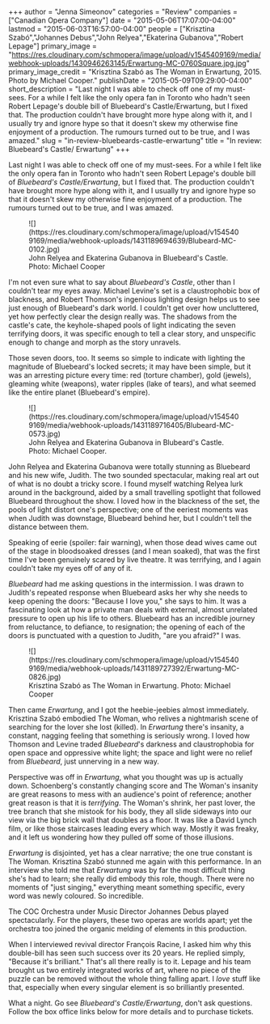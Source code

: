 +++
author = "Jenna Simeonov"
categories = "Review"
companies = ["Canadian Opera Company"]
date = "2015-05-06T17:07:00-04:00"
lastmod = "2015-06-03T16:57:00-04:00"
people = ["Krisztina Szabó","Johannes Debus","John Relyea","Ekaterina Gubanova","Robert Lepage"]
primary_image = "https://res.cloudinary.com/schmopera/image/upload/v1545409169/media/webhook-uploads/1430946263145/Erwartung-MC-0760Square.jpg.jpg"
primary_image_credit = "Krisztina Szabó as The Woman in Erwartung, 2015. Photo by Michael Cooper."
publishDate = "2015-05-09T09:29:00-04:00"
short_description = "Last night I was able to check off one of my must-sees. For a while I felt like the only opera fan in Toronto who hadn&#039;t seen Robert Lepage&#039;s double bill of Bluebeard&#039;s Castle/Erwartung, but I fixed that. The production couldn&#039;t have brought more hype along with it, and I usually try and ignore hype so that it doesn&#039;t skew my otherwise fine enjoyment of a production. The rumours turned out to be true, and I was amazed."
slug = "in-review-bluebeards-castle-erwartung"
title = "In review: Bluebeard&#039;s Castle/ Erwartung"
+++

Last night I was able to check off one of my must-sees. For a while I felt like the only opera fan in Toronto who hadn't seen Robert Lepage's double bill of *Bluebeard's Castle/Erwartung*, but I fixed that. The production couldn't have brought more hype along with it, and I usually try and ignore hype so that it doesn't skew my otherwise fine enjoyment of a production. The rumours turned out to be true, and I was amazed.

<figure data-type="image">
![](https://res.cloudinary.com/schmopera/image/upload/v1545409169/media/webhook-uploads/1431189694639/Blubeard-MC-0102.jpg)
<figcaption>John Relyea and Ekaterina Gubanova in Bluebeard's Castle. Photo: Michael Cooper</figcaption>
</figure>

I'm not even sure what to say about *Bluebeard's Castle*, other than I couldn't tear my eyes away. Michael Levine's set is a claustrophobic box of blackness, and Robert Thomson's ingenious lighting design helps us to see just enough of Bluebeard's dark world. I couldn't get over how uncluttered, yet how perfectly clear the design really was. The shadows from the castle's cate, the keyhole-shaped pools of light indicating the seven terrifying doors, it was specific enough to tell a clear story, and unspecific enough to change and morph as the story unravels.

Those seven doors, too. It seems so simple to indicate with lighting the magnitude of Bluebeard's locked secrets; it may have been simple, but it was an arresting picture every time: red (torture chamber), gold (jewels), gleaming white (weapons), water ripples (lake of tears), and what seemed like the entire planet (Bluebeard's empire). 

<figure data-type="image">
![](https://res.cloudinary.com/schmopera/image/upload/v1545409169/media/webhook-uploads/1431189716405/Blubeard-MC-0573.jpg)
<figcaption>John Relyea and Ekaterina Gubanova in Blubeard's Castle. Photo: Michael Cooper.</figcaption>
</figure>

John Relyea and Ekaterina Gubanova were totally stunning as Bluebeard and his new wife, Judith. The two sounded spectacular, making real art out of what is no doubt a tricky score. I found myself watching Relyea lurk around in the background, aided by a small travelling spotlight that followed Bluebeard throughout the show. I loved how in the blackness of the set, the pools of light distort one's perspective; one of the eeriest moments was when Judith was downstage, Bluebeard behind her, but I couldn't tell the distance between them.

Speaking of eerie (spoiler: fair warning), when those dead wives came out of the stage in bloodsoaked dresses (and I mean soaked), that was the first time I've been genuinely scared by live theatre. It was terrifying, and I again couldn't take my eyes off of any of it.

*Bluebeard* had me asking questions in the intermission. I was drawn to Judith's repeated response when Bluebeard asks her why she needs to keep opening the doors: "Because I love you," she says to him. It was a fascinating look at how a private man deals with external, almost unrelated pressure to open up his life to others. Bluebeard has an incredible journey from reluctance, to defiance, to resignation; the opening of each of the doors is punctuated with a question to Judith, "are you afraid?" I was.

<figure data-type="image">
![](https://res.cloudinary.com/schmopera/image/upload/v1545409169/media/webhook-uploads/1431189727392/Erwartung-MC-0826.jpg)
<figcaption>Krisztina Szabó as The Woman in Erwartung. Photo: Michael Cooper</figcaption>
</figure>

Then came *Erwartung*, and I got the heebie-jeebies almost immediately. Krisztina Szabó embodied The Woman, who relives a nightmarish scene of searching for the lover she lost (killed). In *Erwartung* there's insanity, a constant, nagging feeling that something is seriously wrong. I loved how Thomson and Levine traded *Bluebeard*'s darkness and claustrophobia for open space and oppressive white light; the space and light were no relief from *Bluebeard*, just unnerving in a new way. 

Perspective was off in *Erwartung*, what you thought was up is actually down. Schoenberg's constantly changing score and The Woman's insanity are great reasons to mess with an audience's point of reference; another great reason is that it is *terrifying*. The Woman's shrink, her past lover, the tree branch that she mistook for his body, they all slide sideways into our view via the big brick wall that doubles as a floor. It was like a David Lynch film, or like those staircases leading every which way. Mostly it was freaky, and it left us wondering how they pulled off some of those illusions. 

*Erwartung* is disjointed, yet has a clear narrative; the one true constant is The Woman. Krisztina Szabó stunned me again with this performance. In an interview she told me that *Erwartung* was by far the most difficult thing she's had to learn; she really did embody this role, though. There were no moments of "just singing," everything meant something specific, every word was newly coloured. So incredible.

The COC Orchestra under Music Director Johannes Debus played spectacularly. For the players, these two operas are worlds apart; yet the orchestra too joined the organic melding of elements in this production. 

When I interviewed revival director François Racine, I asked him why this double-bill has seen such success over its 20 years. He replied simply, "Because it's brilliant." That's all there really is to it. Lepage and his team brought us two entirely integrated works of art, where no piece of the puzzle can be removed without the whole thing falling apart. I *love* stuff like that, especially when every singular element is so brilliantly presented. 

What a night. Go see *Bluebeard's Castle/Erwartung*, don't ask questions. Follow the box office links below for more details and to purchase tickets.

